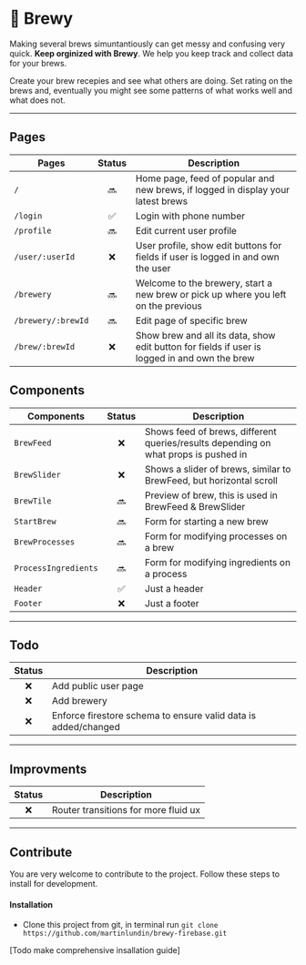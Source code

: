 # :beers: Brewy
Making several brews simuntantiously can get messy and confusing very quick. **Keep orginized with Brewy**. We help you keep track and collect data for your brews.

Create your brew recepies and see what others are doing. Set rating on the brews and, eventually you might see some patterns of what works well and what does not.

---

## Pages

| Pages                 | Status                | Description |
| --------------------- | :-------------------: | ----------- | 
| `/`                   | :soon:                | Home page, feed of popular and new brews, if logged in display your latest brews |
| `/login`              | :white_check_mark:    | Login with phone number |
| `/profile`            | :soon:    | Edit current user profile |
| `/user/:userId`       | :x:                   | User profile, show edit buttons for fields if user is logged in and own the user|
| `/brewery`            | :soon:                | Welcome to the brewery, start a new brew or pick up where you left on the previous |
| `/brewery/:brewId`    | :soon:                | Edit page of specific brew |
| `/brew/:brewId`       | :x:                   | Show brew and all its data, show edit button for fields if user is logged in and own the brew |

## Components

| Components            | Status                | Description |
| --------------------- | :-------------------: | ----------- | 
| `BrewFeed`            | :x:                   | Shows feed of brews, different queries/results depending on what props is pushed in |
| `BrewSlider`          | :x:                   | Shows a slider of brews, similar to BrewFeed, but horizontal scroll |
| `BrewTile`            | :soon:                | Preview of brew, this is used in BrewFeed & BrewSlider |
| `StartBrew`           | :soon:                | Form for starting a new brew |
| `BrewProcesses`       | :soon:                | Form for modifying processes on a brew |
| `ProcessIngredients`  | :soon:                | Form for modifying ingredients on a process |
| `Header`              | :white_check_mark:    | Just a header |
| `Footer`              | :x:                   | Just a footer |

---

## Todo
| Status    | Description |
| :-------: | ----------- | 
| :x:       | Add public user page
| :x:       | Add brewery
| :x:       | Enforce firestore schema to ensure valid data is added/changed 

---

## Improvments
| Status    | Description |
| :-------: | ----------- | 
| :x:       | Router transitions for more fluid ux

---

## Contribute
You are very welcome to contribute to the project. Follow these steps to install for development.

#### Installation
- Clone this project from git, in terminal run `git clone https://github.com/martinlundin/brewy-firebase.git`

[Todo make comprehensive insallation guide]